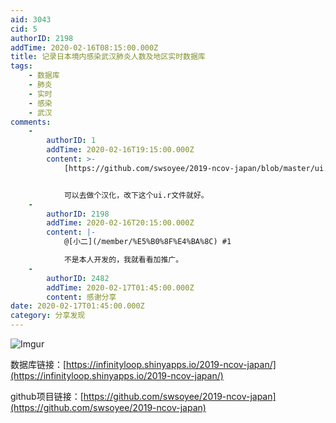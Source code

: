 ```yaml
---
aid: 3043
cid: 5
authorID: 2198
addTime: 2020-02-16T08:15:00.000Z
title: 记录日本境内感染武汉肺炎人数及地区实时数据库
tags:
    - 数据库
    - 肺炎
    - 实时
    - 感染
    - 武汉
comments:
    -
        authorID: 1
        addTime: 2020-02-16T19:15:00.000Z
        content: >-
            [https://github.com/swsoyee/2019-ncov-japan/blob/master/ui.R](https://github.com/swsoyee/2019-ncov-japan/blob/master/ui.R)


            可以去做个汉化，改下这个ui.r文件就好。
    -
        authorID: 2198
        addTime: 2020-02-16T20:15:00.000Z
        content: |-
            @[小二](/member/%E5%B0%8F%E4%BA%8C) #1

            不是本人开发的，我就看看加推广。
    -
        authorID: 2482
        addTime: 2020-02-17T01:45:00.000Z
        content: 感谢分享
date: 2020-02-17T01:45:00.000Z
category: 分享发现
---
```


![Imgur](https://raw.githubusercontent.com/swsoyee/2019-ncov-japan/master/screenshot/index.png)

数据库链接：[https://infinityloop.shinyapps.io/2019-ncov-japan/](https://infinityloop.shinyapps.io/2019-ncov-japan/)

github项目链接：[https://github.com/swsoyee/2019-ncov-japan](https://github.com/swsoyee/2019-ncov-japan)
